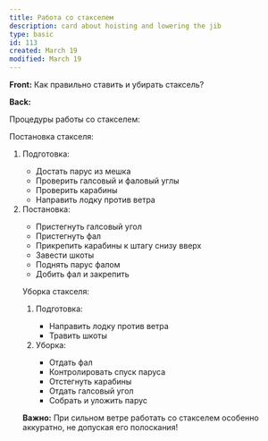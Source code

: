 ```yaml
---
title: Работа со стакселем
description: card about hoisting and lowering the jib
type: basic
id: 113
created: March 19
modified: March 19
---
```


**Front:**
Как правильно ставить и убирать стаксель?

**Back:**
<p>Процедуры работы со стакселем:</p>

<p>Постановка стакселя:</p>

<ol>
  <li>Подготовка:</li>
    <ul>
      <li>Достать парус из мешка</li>
      <li>Проверить галсовый и фаловый углы</li>
      <li>Проверить карабины</li>
      <li>Направить лодку против ветра</li>
    </ul>

  <li>Постановка:</li>
    <ul>
      <li>Пристегнуть галсовый угол</li>
      <li>Пристегнуть фал</li>
      <li>Прикрепить карабины к штагу снизу вверх</li>
      <li>Завести шкоты</li>
      <li>Поднять парус фалом</li>
      <li>Добить фал и закрепить</li>
    </ul>

<p>Уборка стакселя:</p>

<ol>
  <li>Подготовка:</li>
    <ul>
      <li>Направить лодку против ветра</li>
      <li>Травить шкоты</li>
    </ul>

  <li>Уборка:</li>
    <ul>
      <li>Отдать фал</li>
      <li>Контролировать спуск паруса</li>
      <li>Отстегнуть карабины</li>
      <li>Отдать галсовый угол</li>
      <li>Собрать и уложить парус</li>
    </ul>
</ol>

<p><strong>Важно:</strong> При сильном ветре работать со стакселем особенно аккуратно, не допуская его полоскания!</p>
